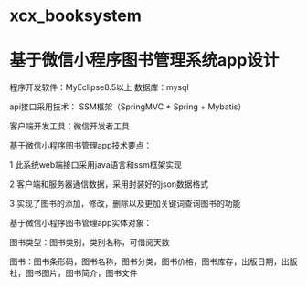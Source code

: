 # xcx_booksystem
# 基于微信小程序图书管理系统app设计

程序开发软件：MyEclipse8.5以上 数据库：mysql 

api接口采用技术： SSM框架（SpringMVC + Spring + Mybatis）

客户端开发工具：微信开发者工具

基于微信小程序图书管理app技术要点：

1 此系统web端接口采用java语言和ssm框架实现

2 客户端和服务器通信数据，采用封装好的json数据格式

3 实现了图书的添加，修改，删除以及更加关键词查询图书的功能

基于微信小程序图书管理app实体对象：

图书类型：图书类别，类别名称，可借阅天数

图书：图书条形码，图书名称，图书分类，图书价格，图书库存，出版日期，出版社，图书图片，图书简介，图书文件
